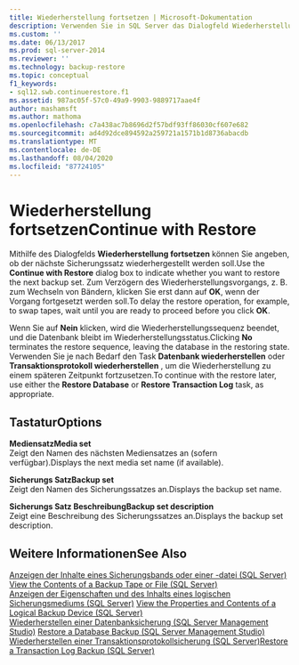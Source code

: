 ```yaml
---
title: Wiederherstellung fortsetzen | Microsoft-Dokumentation
description: Verwenden Sie in SQL Server das Dialogfeld Wiederherstellung fortsetzen, um anzugeben, ob der nächste Sicherungs Satz wieder hergestellt werden soll.
ms.custom: ''
ms.date: 06/13/2017
ms.prod: sql-server-2014
ms.reviewer: ''
ms.technology: backup-restore
ms.topic: conceptual
f1_keywords:
- sql12.swb.continuerestore.f1
ms.assetid: 987ac05f-57c0-49a9-9903-9889717aae4f
author: mashamsft
ms.author: mathoma
ms.openlocfilehash: c7a438ac7b8696d2f57bdf93ff86030cf607e682
ms.sourcegitcommit: ad4d92dce894592a259721a1571b1d8736abacdb
ms.translationtype: MT
ms.contentlocale: de-DE
ms.lasthandoff: 08/04/2020
ms.locfileid: "87724105"
---
```

# <a name="continue-with-restore"></a><span data-ttu-id="f0b05-103">Wiederherstellung fortsetzen</span><span class="sxs-lookup"><span data-stu-id="f0b05-103">Continue with Restore</span></span>
  <span data-ttu-id="f0b05-104">Mithilfe des Dialogfelds **Wiederherstellung fortsetzen** können Sie angeben, ob der nächste Sicherungssatz wiederhergestellt werden soll.</span><span class="sxs-lookup"><span data-stu-id="f0b05-104">Use the **Continue with Restore** dialog box to indicate whether you want to restore the next backup set.</span></span> <span data-ttu-id="f0b05-105">Zum Verzögern des Wiederherstellungsvorgangs, z. B. zum Wechseln von Bändern, klicken Sie erst dann auf **OK**, wenn der Vorgang fortgesetzt werden soll.</span><span class="sxs-lookup"><span data-stu-id="f0b05-105">To delay the restore operation, for example, to swap tapes, wait until you are ready to proceed before you click **OK**.</span></span>  
  
 <span data-ttu-id="f0b05-106">Wenn Sie auf **Nein** klicken, wird die Wiederherstellungssequenz beendet, und die Datenbank bleibt im Wiederherstellungsstatus.</span><span class="sxs-lookup"><span data-stu-id="f0b05-106">Clicking **No** terminates the restore sequence, leaving the database in the restoring state.</span></span> <span data-ttu-id="f0b05-107">Verwenden Sie je nach Bedarf den Task **Datenbank wiederherstellen** oder **Transaktionsprotokoll wiederherstellen** , um die Wiederherstellung zu einem späteren Zeitpunkt fortzusetzen.</span><span class="sxs-lookup"><span data-stu-id="f0b05-107">To continue with the restore later, use either the **Restore Database** or **Restore Transaction Log** task, as appropriate.</span></span>  
  
## <a name="options"></a><span data-ttu-id="f0b05-108">Tastatur</span><span class="sxs-lookup"><span data-stu-id="f0b05-108">Options</span></span>  
 <span data-ttu-id="f0b05-109">**Mediensatz**</span><span class="sxs-lookup"><span data-stu-id="f0b05-109">**Media set**</span></span>  
 <span data-ttu-id="f0b05-110">Zeigt den Namen des nächsten Mediensatzes an (sofern verfügbar).</span><span class="sxs-lookup"><span data-stu-id="f0b05-110">Displays the next media set name (if available).</span></span>  
  
 <span data-ttu-id="f0b05-111">**Sicherungs Satz**</span><span class="sxs-lookup"><span data-stu-id="f0b05-111">**Backup set**</span></span>  
 <span data-ttu-id="f0b05-112">Zeigt den Namen des Sicherungssatzes an.</span><span class="sxs-lookup"><span data-stu-id="f0b05-112">Displays the backup set name.</span></span>  
  
 <span data-ttu-id="f0b05-113">**Sicherungs Satz Beschreibung**</span><span class="sxs-lookup"><span data-stu-id="f0b05-113">**Backup set description**</span></span>  
 <span data-ttu-id="f0b05-114">Zeigt eine Beschreibung des Sicherungssatzes an.</span><span class="sxs-lookup"><span data-stu-id="f0b05-114">Displays the backup set description.</span></span>  
  
## <a name="see-also"></a><span data-ttu-id="f0b05-115">Weitere Informationen</span><span class="sxs-lookup"><span data-stu-id="f0b05-115">See Also</span></span>  
 <span data-ttu-id="f0b05-116">[Anzeigen der Inhalte eines Sicherungsbands oder einer -datei &#40;SQL Server&#41;](../relational-databases/backup-restore/view-the-contents-of-a-backup-tape-or-file-sql-server.md) </span><span class="sxs-lookup"><span data-stu-id="f0b05-116">[View the Contents of a Backup Tape or File &#40;SQL Server&#41;](../relational-databases/backup-restore/view-the-contents-of-a-backup-tape-or-file-sql-server.md) </span></span>  
 <span data-ttu-id="f0b05-117">[Anzeigen der Eigenschaften und des Inhalts eines logischen Sicherungsmediums &#40;SQL Server&#41;](../relational-databases/backup-restore/view-the-properties-and-contents-of-a-logical-backup-device-sql-server.md) </span><span class="sxs-lookup"><span data-stu-id="f0b05-117">[View the Properties and Contents of a Logical Backup Device &#40;SQL Server&#41;](../relational-databases/backup-restore/view-the-properties-and-contents-of-a-logical-backup-device-sql-server.md) </span></span>  
 <span data-ttu-id="f0b05-118">[Wiederherstellen einer Datenbanksicherung &#40;SQL Server Management Studio&#41;](../relational-databases/backup-restore/restore-a-database-backup-using-ssms.md) </span><span class="sxs-lookup"><span data-stu-id="f0b05-118">[Restore a Database Backup &#40;SQL Server Management Studio&#41;](../relational-databases/backup-restore/restore-a-database-backup-using-ssms.md) </span></span>  
 [<span data-ttu-id="f0b05-119">Wiederherstellen einer Transaktionsprotokollsicherung &#40;SQL Server&#41;</span><span class="sxs-lookup"><span data-stu-id="f0b05-119">Restore a Transaction Log Backup &#40;SQL Server&#41;</span></span>](../relational-databases/backup-restore/restore-a-transaction-log-backup-sql-server.md)  
  
  
